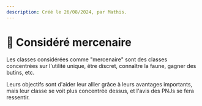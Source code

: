 ```yaml
---
description: Créé le 26/08/2024, par Mathis.
---
```


# 🔫 Considéré mercenaire

Les classes considérées comme "mercenaire" sont des classes concentrées sur l'utilité unique, être discret, connaître la faune, gagner des butins, etc.

Leurs objectifs sont d'aider leur allier grâce à leurs avantages importants, mais leur classe se voit plus concentrée dessus, et l'avis des PNJs se fera ressentir.
